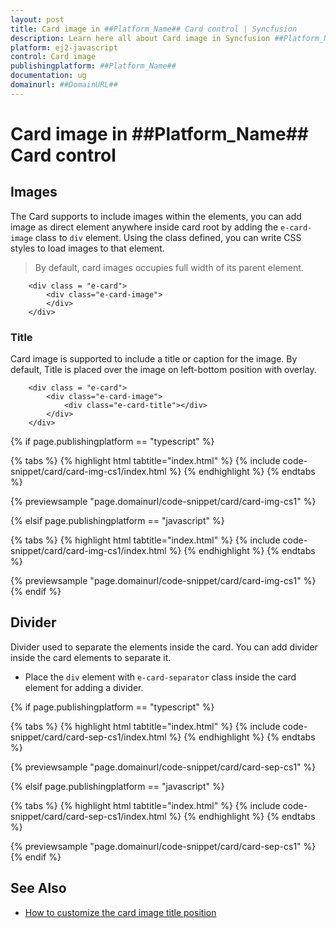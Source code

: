 ```yaml
---
layout: post
title: Card image in ##Platform_Name## Card control | Syncfusion
description: Learn here all about Card image in Syncfusion ##Platform_Name## Card control of Syncfusion Essential JS 2 and more.
platform: ej2-javascript
control: Card image 
publishingplatform: ##Platform_Name##
documentation: ug
domainurl: ##DomainURL##
---
```


# Card image in ##Platform_Name## Card control

## Images

The Card supports to include images within the elements, you can add image as direct element anywhere inside card root by adding the `e-card-image` class to `div` element. Using the class defined, you can write CSS styles to load images to that element.

> By default, card images occupies full width of its parent element.

```
    <div class = "e-card">
        <div class="e-card-image">
        </div>
    </div>
```

### Title

Card image is supported to include a title or caption for the image. By default, Title is placed over the image on left-bottom position with overlay.

```
    <div class = "e-card">
        <div class="e-card-image">
            <div class="e-card-title"></div>
        </div>
    </div>
```

{% if page.publishingplatform == "typescript" %}

 {% tabs %}
{% highlight html tabtitle="index.html" %}
{% include code-snippet/card/card-img-cs1/index.html %}
{% endhighlight %}
{% endtabs %}
        
{% previewsample "page.domainurl/code-snippet/card/card-img-cs1" %}

{% elsif page.publishingplatform == "javascript" %}

{% tabs %}
{% highlight html tabtitle="index.html" %}
{% include code-snippet/card/card-img-cs1/index.html %}
{% endhighlight %}
{% endtabs %}

{% previewsample "page.domainurl/code-snippet/card/card-img-cs1" %}
{% endif %}

## Divider

Divider used to separate the elements inside the card. You can add divider inside the card elements to separate it.

* Place the `div` element with `e-card-separator` class inside the card element for adding a divider.

{% if page.publishingplatform == "typescript" %}

 {% tabs %}
{% highlight html tabtitle="index.html" %}
{% include code-snippet/card/card-sep-cs1/index.html %}
{% endhighlight %}
{% endtabs %}
        
{% previewsample "page.domainurl/code-snippet/card/card-sep-cs1" %}

{% elsif page.publishingplatform == "javascript" %}

{% tabs %}
{% highlight html tabtitle="index.html" %}
{% include code-snippet/card/card-sep-cs1/index.html %}
{% endhighlight %}
{% endtabs %}

{% previewsample "page.domainurl/code-snippet/card/card-sep-cs1" %}
{% endif %}

## See Also

* [How to customize the card image title position](./how-to/customize-the-card-image-title-position)